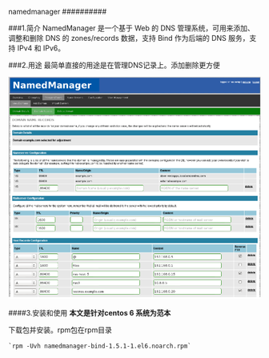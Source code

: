 namedmanager
##########


###1.简介
NamedManager 是一个基于 Web 的 DNS 管理系统，可用来添加、调整和删除 DNS 的 zones/records 数据，支持 Bind 作为后端的 DNS 服务，支持 IPv4 和 IPv6。

###2.用途
最简单直接的用途是在管理DNS记录上。添加删除更方便

![Alt text](img/first.png "前台管理截图")

####3.安装和使用
	**本文是针对centos 6 系统为范本**

下载包并安装。rpm包在rpm目录

	`rpm -Uvh namedmanager-bind-1.5.1-1.el6.noarch.rpm`


